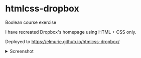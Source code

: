 # htmlcss-dropbox

Boolean course exercise 

I have recreated Dropbox's homepage using HTML + CSS only.

Deployed to https://elmurie.github.io/htmlcss-dropbox/

<details>
  <summary>Screenshot</summary>
  <img src="https://i.imgur.com/0wgPCtG.png" name="1">
</details>
